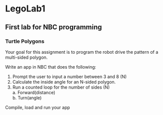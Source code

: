 # LegoLab1
## First lab for NBC programming

### Turtle Polygons

Your goal for this assignment is to program the robot drive the pattern of a multi-sided polygon.

Write an app in NBC that does the following:  

1. Prompt the user to input a number between 3 and 8  (N)
2. Calculate the inside angle for an N-sided polygon.
3. Run a counted loop for the number of sides (N)  
    a.  Forward(distance)  
    b.  Turn(angle)  

Compile, load and run your app
